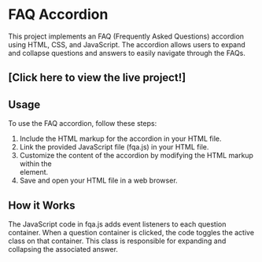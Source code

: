 # FAQ Accordion
This project implements an FAQ (Frequently Asked Questions) accordion using HTML, CSS, and JavaScript. The accordion allows users to expand and collapse questions and answers to easily navigate through the FAQs.
##  [Click here to view the live project!]
## Usage
To use the FAQ accordion, follow these steps:

1. Include the HTML markup for the accordion in your HTML file.
2. Link the provided JavaScript file (fqa.js) in your HTML file.
3. Customize the content of the accordion by modifying the HTML markup within the <div class="accordion"> element.
4. Save and open your HTML file in a web browser.

## How it Works
The JavaScript code in fqa.js adds event listeners to each question container. When a question container is clicked, the code toggles the active class on that container. This class is responsible for expanding and collapsing the associated answer.
